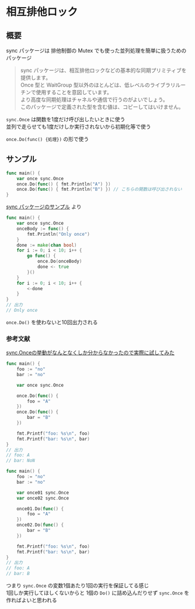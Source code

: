 # 相互排他ロック
## 概要
sync パッケージは 排他制御の Mutex でも使った並列処理を簡単に扱うためのパッケージ  

>sync パッケージは、相互排他ロックなどの基本的な同期プリミティブを提供します。  
>Once 型と WaitGroup 型以外のほとんどは、低レベルのライブラリルーチンで使用することを意図しています。  
>より高度な同期処理はチャネルや通信で行うのがよいでしょう。  
>このパッケージで定義された型を含む値は、コピーしてはいけません。  

`sync.Once` は関数を1度だけ呼び出したいときに使う  
並列で走らせても1度だけしか実行されないから初期化等で使う  

`once.Do(func() {処理})` の形で使う  

## サンプル
```go
func main() {
	var once sync.Once
	once.Do(func() { fmt.Println("A") })
	once.Do(func() { fmt.Println("B") }) // こちらの関数は呼び出されない
}
```

[sync パッケージのサンプル](https://pkg.go.dev/sync#example-Once) より  
```go
func main() {
	var once sync.Once
	onceBody := func() {
		fmt.Println("Only once")
	}
	done := make(chan bool)
	for i := 0; i < 10; i++ {
		go func() {
			once.Do(onceBody)
			done <- true
		}()
	}
	for i := 0; i < 10; i++ {
		<-done
	}
}
// 出力
// Only once
```
`once.Do()` を使わないと10回出力される  

### 参考文献
[sync.Onceの挙動がなんとなくしか分からなかったので実際に試してみた](https://qiita.com/usk81/items/26041e9939f7fd89fcc9)
```go
func main() {
	foo := "no"
	bar := "no"

	var once sync.Once

	once.Do(func() {
		foo = "A"
	})
	once.Do(func() {
		bar = "B"
	})

	fmt.Printf("foo: %s\n", foo)
	fmt.Printf("bar: %s\n", bar)
}
// 出力
// foo: A
// bar: NoN
```
```go
func main() {
	foo := "no"
	bar := "no"

	var once01 sync.Once
	var once02 sync.Once

	once01.Do(func() {
		foo = "A"
	})
	once02.Do(func() {
		bar = "B"
	})

	fmt.Printf("foo: %s\n", foo)
	fmt.Printf("bar: %s\n", bar)
}
// 出力
// foo: A
// bar: B
```

つまり `sync.Once` の変数1個あたり1回の実行を保証してる感じ  
1回しか実行してほしくないからと 1個の `Do()` に詰め込んだりせず `sync.Once` を作ればよいと思われる  
